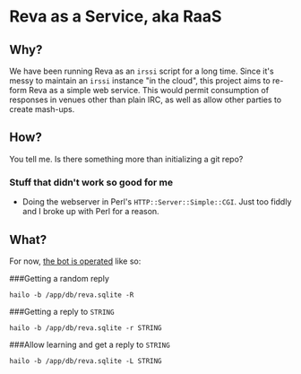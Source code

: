 # Reva as a Service, aka RaaS

## Why?
We have been running Reva as an `irssi` script for a long time. Since it's messy to maintain an `irssi` instance "in the cloud", this project aims to re-form Reva as a simple web service. This would permit consumption of responses in venues other than plain IRC, as well as allow other parties to create mash-ups.

## How?
You tell me. Is there something more than initializing a git repo?
### Stuff that didn't work so good for me
* Doing the webserver in Perl's `HTTP::Server::Simple::CGI`. Just too fiddly and I broke up with Perl for a reason.

## What?

For now, [the bot is operated](https://metacpan.org/pod/distribution/Hailo/bin/hailo) like so:

###Getting a random reply
```
hailo -b /app/db/reva.sqlite -R
```
###Getting a reply to `STRING`
```
hailo -b /app/db/reva.sqlite -r STRING
```
###Allow learning and get a reply to `STRING`
```
hailo -b /app/db/reva.sqlite -L STRING
```